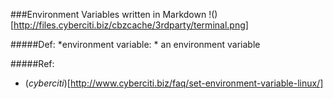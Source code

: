 ###Environment Variables written in Markdown
!()[http://files.cyberciti.biz/cbzcache/3rdparty/terminal.png]

#####Def:
*environment variable: * an environment variable 



#####Ref: 

* (_cyberciti_)[http://www.cyberciti.biz/faq/set-environment-variable-linux/]
